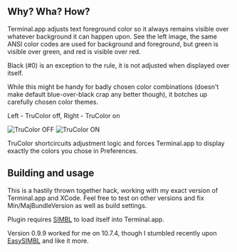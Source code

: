 ## Why? Wha? How?

Terminal.app adjusts text foreground color so it always remains visible over whatever background it can happen upon.
See the left image, the same ANSI color codes are used for background and foreground,
but green is visible over green, and red is visible over red.

Black (#0) is an exception to the rule, it is not adjusted when displayed over itself.

While this might be handy for badly chosen color combinations (doesn't make default blue-over-black crap any better though), it botches up carefully chosen color themes.

Left - TruColor off, Right - TruColor on

![TruColor OFF](https://raw.github.com/earwin/TruColor/master/img/off.png) ![TruColor ON](https://raw.github.com/earwin/TruColor/master/img/on.png)

TruColor shortcircuits adjustment logic and forces Terminal.app to display exactly the colors you chose in Preferences.

## Building and usage

This is a hastily thrown together hack, working with my exact version of Terminal.app and XCode.
Feel free to test on other versions and fix Min/MajBundleVersion as well as build settings.

Plugin requires [SIMBL](http://www.culater.net/software/SIMBL/SIMBL.php) to load itself into Terminal.app.

Version 0.9.9 worked for me on 10.7.4, though I stumbled recently upon [EasySIMBL](https://github.com/norio-nomura/EasySIMBL) and like it more.
